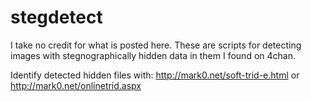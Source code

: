 stegdetect
==========
I take no credit for what is posted here. 
These are scripts for detecting images with stegnographically hidden data in them I found on 4chan. 
 
Identify detected hidden files with:
http://mark0.net/soft-trid-e.html
or
http://mark0.net/onlinetrid.aspx
